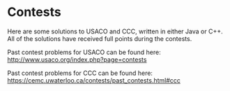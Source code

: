 # Contests
Here are some solutions to USACO and CCC, written in either Java or C++. All of the solutions have received full points during the contests.

Past contest problems for USACO can be found here: http://www.usaco.org/index.php?page=contests

Past contest problems for CCC can be found here: https://cemc.uwaterloo.ca/contests/past_contests.html#ccc
